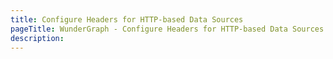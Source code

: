 ```yaml
---
title: Configure Headers for HTTP-based Data Sources
pageTitle: WunderGraph - Configure Headers for HTTP-based Data Sources
description:
---
```

